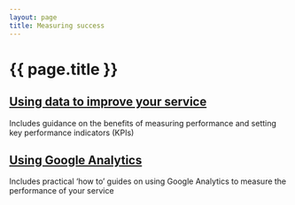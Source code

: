 ```yaml
---
layout: page
title: Measuring success
---
```


# {{ page.title }}

<div class="previews">
  <div class="preview">
    <h2 class="sub-section-heading"><a href="/essex-county-council-digital-manual/Measuring-success/Using-data-to-improve-your-service">Using data to improve your service</a></h2>
    <p>Includes guidance on the benefits of measuring performance and setting key performance indicators (KPIs)</p>
  </div>
  <div class="preview">
    <h2 class="sub-section-heading"><a href="/essex-county-council-digital-manual/Measuring-success/Google-analytics">Using Google Analytics</a></h2>
    <p>Includes practical ‘how to’ guides on using Google Analytics to measure the performance of your service </p>
  </div>
</div>
